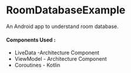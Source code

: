 # RoomDatabaseExample

An Android app to understand room database.


#### Components Used :
* LiveData -Architecture Component
* ViewModel - Architecture Component
* Coroutines - Kotlin 
